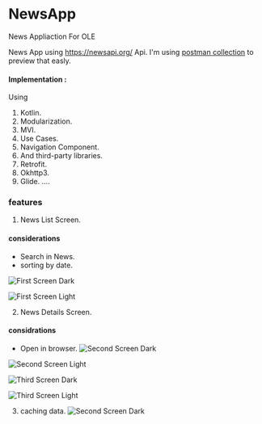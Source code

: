 # NewsApp
News Appliaction For OLE


News App using https://newsapi.org/ Api.
I'm using  [postman collection](https://elements.getpostman.com/redirect?entityId=19417510-d67c72fb-5224-47bc-9aea-ca775aee486a&entityType=collection) to preview that easly.


#### Implementation :

Using 

1. Kotlin.
2. Modularization.
3. MVI.
4. Use Cases.
5. Navigation Component.
6. And third-party libraries.
7. Retrofit.
8. Okhttp3.
9. Glide.
....


### features

1. News List Screen.

#### considerations
 - Search in News.
 - sorting by date.

![First Screen Dark](https://github.com/AhmedSheref96/NewsApp/blob/master/screen1_dark.jpg)

![First Screen Light](https://github.com/AhmedSheref96/NewsApp/blob/master/screen1_light.jpg)


2. News Details Screen.
#### considrations
 - Open in browser.
![Second Screen Dark](https://github.com/AhmedSheref96/NewsApp/blob/master/screen2_dark.jpg)

![Second Screen Light](https://github.com/AhmedSheref96/NewsApp/blob/master/screen2_light.jpg)
 

![Third Screen Dark](https://github.com/AhmedSheref96/NewsApp/blob/master/screen3_dark.jpg)

![Third Screen Light](https://github.com/AhmedSheref96/NewsApp/blob/master/screen3_light.jpg)

3. caching data. 
![Second Screen Dark](https://github.com/AhmedSheref96/NewsApp/blob/master/screen_recording2.jpg)


